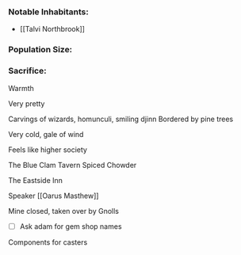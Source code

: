 
### Notable Inhabitants:
- [[Talvi Northbrook]]

### Population Size:

### Sacrifice:
Warmth

Very pretty

Carvings of wizards, homunculi, smiling djinn
Bordered by pine trees

Very cold, gale of wind

Feels like higher society

The Blue Clam
	Tavern
	Spiced Chowder

The Eastside
	Inn

Speaker [[Oarus Masthew]]

Mine closed, taken over by Gnolls

- [ ] Ask adam for gem shop names

Components for casters



